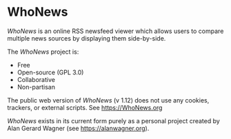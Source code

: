 # WhoNews

*WhoNews* is an online RSS newsfeed viewer which allows users to compare multiple news sources by displaying them side-by-side.


The *WhoNews* project is:

  - Free
  - Open-source (GPL 3.0)
  - Collaborative
  - Non-partisan

The public web version of *WhoNews* (v 1.12) does not use any cookies, trackers, or external scripts.
See https://WhoNews.org 

*WhoNews* exists in its current form purely as a personal project created by Alan Gerard Wagner (see https://alanwagner.org).
